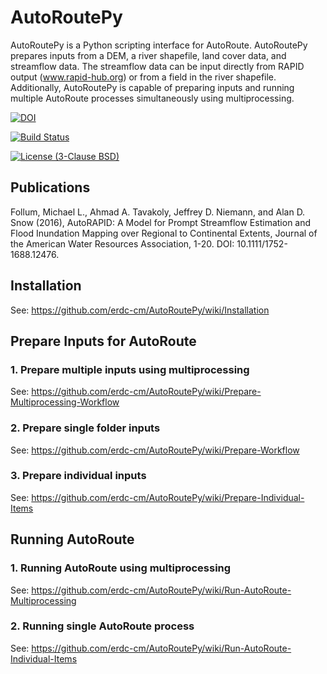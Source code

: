 # AutoRoutePy
AutoRoutePy is a Python scripting interface for AutoRoute. AutoRoutePy
prepares inputs from a DEM, a river shapefile, land cover data, and
streamflow data. The streamflow data can be input directly from RAPID
output (www.rapid-hub.org) or from a field in the river shapefile. 
Additionally, AutoRoutePy is capable of preparing inputs and
running multiple AutoRoute processes simultaneously using multiprocessing.

[![DOI](https://zenodo.org/badge/19918/erdc-cm/AutoRoutePy.svg)](https://zenodo.org/badge/latestdoi/19918/erdc-cm/AutoRoutePy)

[![Build Status](https://travis-ci.org/erdc/AutoRoutePy.svg?branch=master)](https://travis-ci.org/erdc/AutoRoutePy)

[![License (3-Clause BSD)](https://img.shields.io/badge/license-BSD%203--Clause-yellow.svg)](https://github.com/erdc-cm/AutoRoutePy/blob/master/LICENSE)

## Publications
Follum, Michael L., Ahmad A. Tavakoly, Jeffrey D. Niemann, and Alan D. Snow (2016), AutoRAPID: A Model for Prompt Streamflow Estimation and Flood Inundation Mapping over Regional to Continental Extents, Journal of the American Water Resources Association, 1-20. DOI: 10.1111/1752-1688.12476.

## Installation
See: https://github.com/erdc-cm/AutoRoutePy/wiki/Installation

## Prepare Inputs for AutoRoute

### 1. Prepare multiple inputs using multiprocessing
See: https://github.com/erdc-cm/AutoRoutePy/wiki/Prepare-Multiprocessing-Workflow

### 2. Prepare single folder inputs
See: https://github.com/erdc-cm/AutoRoutePy/wiki/Prepare-Workflow 

### 3. Prepare individual inputs
See: https://github.com/erdc-cm/AutoRoutePy/wiki/Prepare-Individual-Items


## Running AutoRoute
### 1. Running AutoRoute using multiprocessing
See: https://github.com/erdc-cm/AutoRoutePy/wiki/Run-AutoRoute-Multiprocessing

### 2. Running single AutoRoute process
See: https://github.com/erdc-cm/AutoRoutePy/wiki/Run-AutoRoute-Individual-Items
